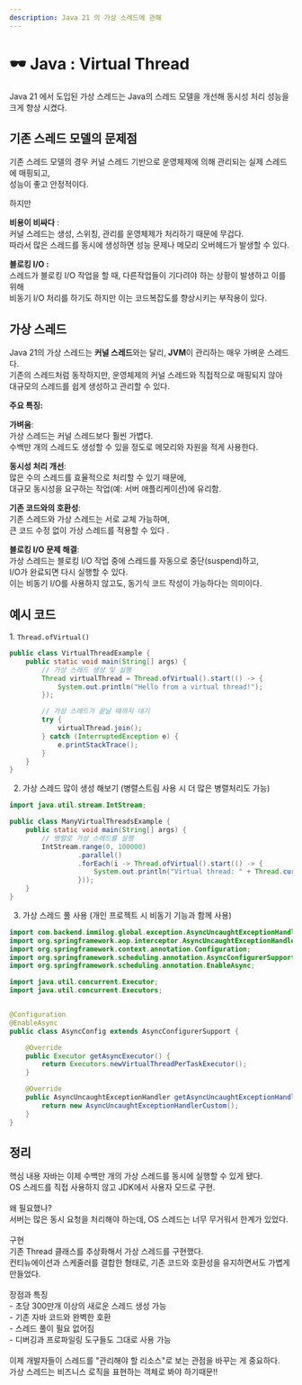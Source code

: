 ```yaml
---
description: Java 21 의 가상 스레드에 관해
---
```


# 🕶️ Java : Virtual Thread

Java 21 에서 도입된 가상 스레드는 Java의 스레드 모델을 개선해 동시성 처리 성능을 크게 향상 시켰다.

## **기존 스레드 모델의 문제점**

기존 스레드 모델의 경우 커널 스레드 기반으로 운영체제에 의해 관리되는 실제 스레드에 매핑되고,\
성능이 좋고 안정적이다.

하지만&#x20;

**비용이 비싸다** :\
&#x20;커널 스레드는 생성, 스위칭, 관리를 운영체제가 처리하기 때문에 무겁다. \
따라서 많은 스레드를 동시에 생성하면 성능 문제나 메모리 오버헤드가 발생할 수 있다.

**블로킹 I/O :** \
스레드가 블로킹 I/O 작업을 할 때, 다른작업들이 기다려야 하는 상황이 발생하고 이를 위해 \
비동기 I/O 처리를 하기도 하지만 이는 코드복잡도를 향상시키는 부작용이 있다.&#x20;

## **가상 스레드**

Java 21의 가상 스레드는 **커널 스레드**와는 달리, **JVM**이 관리하는 매우 가벼운 스레드다.\
기존의 스레드처럼 동작하지만, 운영체제의 커널 스레드와 직접적으로 매핑되지 않아 \
대규모의 스레드를 쉽게 생성하고 관리할 수 있다.

**주요 특징:**

**가벼움**: \
가상 스레드는 커널 스레드보다 훨씬 가볍다. \
수백만 개의 스레드도 생성할 수 있을 정도로 메모리와 자원을 적게 사용한다.

**동시성 처리 개선**: \
많은 수의 스레드를 효율적으로 처리할 수 있기 때문에, \
대규모 동시성을 요구하는 작업(예: 서버 애플리케이션)에 유리함.

**기존 코드와의 호환성**: \
기존 스레드와 가상 스레드는 서로 교체 가능하며, \
큰 코드 수정 없이 가상 스레드를 적용할 수 있다 .&#x20;

**블로킹 I/O 문제 해결**: \
가상 스레드는 블로킹 I/O 작업 중에 스레드를 자동으로 중단(suspend)하고,\
&#x20;I/O가 완료되면 다시 실행할 수 있다. \
이는 비동기 I/O를 사용하지 않고도, 동기식 코드 작성이 가능하다는 의미이다.

## **예시 코드**&#x20;

1\. `Thread.ofVirtual()`

```java
public class VirtualThreadExample {
    public static void main(String[] args) {
        // 가상 스레드 생성 및 실행
        Thread virtualThread = Thread.ofVirtual().start(() -> {
            System.out.println("Hello from a virtual thread!");
        });

        // 가상 스레드가 끝날 때까지 대기
        try {
            virtualThread.join();
        } catch (InterruptedException e) {
            e.printStackTrace();
        }
    }
}
```

2. 가상 스레드 많이 생성 해보기 (병렬스트림 사용 시 더 많은 병렬처리도 가능)

```java
import java.util.stream.IntStream;

public class ManyVirtualThreadsExample {
    public static void main(String[] args) {
        // 병렬로 가상 스레드를 실행
        IntStream.range(0, 100000)
                 .parallel()
                 .forEach(i -> Thread.ofVirtual().start(() -> {
                     System.out.println("Virtual thread: " + Thread.currentThread());
                 }));
    }
}
```

3. 가상 스레드 풀 사용 (개인 프로젝트 시 비동기 기능과 함께 사용)

```java
import com.backend.immilog.global.exception.AsyncUncaughtExceptionHandlerCustom;
import org.springframework.aop.interceptor.AsyncUncaughtExceptionHandler;
import org.springframework.context.annotation.Configuration;
import org.springframework.scheduling.annotation.AsyncConfigurerSupport;
import org.springframework.scheduling.annotation.EnableAsync;

import java.util.concurrent.Executor;
import java.util.concurrent.Executors;


@Configuration
@EnableAsync
public class AsyncConfig extends AsyncConfigurerSupport {

    @Override
    public Executor getAsyncExecutor() {
        return Executors.newVirtualThreadPerTaskExecutor();
    }

    @Override
    public AsyncUncaughtExceptionHandler getAsyncUncaughtExceptionHandler() {
        return new AsyncUncaughtExceptionHandlerCustom();
    }
}
```

## 정리

핵심 내용 자바는 이제 수백만 개의 가상 스레드를 동시에 실행할 수 있게 됐다. \
OS 스레드를 직접 사용하지 않고 JDK에서 사용자 모드로 구현.\
\
왜 필요했나? \
서버는 많은 동시 요청을 처리해야 하는데, OS 스레드는 너무 무거워서 한계가 있었다.\
\
구현 \
기존 Thread 클래스를 추상화해서 가상 스레드를 구현했다. \
컨티뉴에이션과 스케줄러를 결합한 형태로, 기존 코드와 호환성을 유지하면서도 가볍게 만들었다. \
\
장점과 특징 \
\- 초당 300만개 이상의 새로운 스레드 생성 가능 \
\- 기존 자바 코드와 완벽한 호환 \
\- 스레드 풀이 필요 없어짐 \
\- 디버깅과 프로파일링 도구들도 그대로 사용 가능\
\
이제 개발자들이 스레드를 "관리해야 할 리소스"로 보는 관점을 바꾸는 게 중요하다. \
가상 스레드는 비즈니스 로직을 표현하는 객체로 봐야 하기때문!\![\
](https://www.threads.net/@greatherakles)
